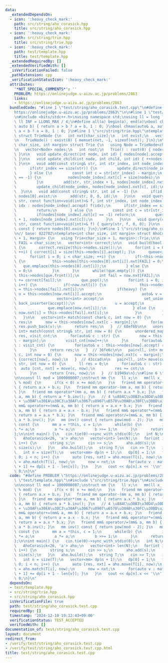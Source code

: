 ```yaml
---
data:
  _extendedDependsOn:
  - icon: ':heavy_check_mark:'
    path: src/string/aho_corasick.hpp
    title: src/string/aho_corasick.hpp
  - icon: ':heavy_check_mark:'
    path: src/string/trie.hpp
    title: src/string/trie.hpp
  - icon: ':heavy_check_mark:'
    path: test/template.hpp
    title: test/template.hpp
  _extendedRequiredBy: []
  _extendedVerifiedWith: []
  _isVerificationFailed: false
  _pathExtension: cpp
  _verificationStatusIcon: ':heavy_check_mark:'
  attributes:
    '*NOT_SPECIAL_COMMENTS*': ''
    PROBLEM: https://onlinejudge.u-aizu.ac.jp/problems/2863
    links:
    - https://onlinejudge.u-aizu.ac.jp/problems/2863
  bundledCode: "#line 1 \"test/string/aho_corasick.test.cpp\"\n#define PROBLEM \"\
    https://onlinejudge.u-aizu.ac.jp/problems/2863\"\n\n#line 1 \"test/template.hpp\"\
    \n#include <bits/stdc++.h>\nusing namespace std;\nusing ll = long long;\nconst\
    \ ll INF = LLONG_MAX / 4;\n#define all(a) begin(a), end(a)\nbool chmin(auto& a,\
    \ auto b) { return a > b ? a = b, 1 : 0; }\nbool chmax(auto& a, auto b) { return\
    \ a < b ? a = b, 1 : 0; }\n#line 1 \"src/string/trie.hpp\"\ntemplate<int char_size>\
    \ struct TrieNode {\n   int nxt[char_size];\n   int exist;\n   vector<int> accept;\n\
    \n   TrieNode() : exist(0) { memset(nxt, -1, sizeof(nxt)); }\n};\n\ntemplate<int\
    \ char_size, int margin> struct Trie {\n   using Node = TrieNode<char_size>;\n\
    \n   vector<Node> nodes;\n   int root;\n   Trie() : root(0) { nodes.push_back(Node());\
    \ }\n\n   void update_direct(int node, int id) { nodes[node].accept.push_back(id);\
    \ }\n\n   void update_child(int node, int child, int id) { ++nodes[node].exist;\
    \ }\n\n   void add(const string& str, int str_index, int node_index, int id) {\n\
    \      if(str_index == size(str)) {\n         update_direct(node_index, id);\n\
    \      } else {\n         const int c = str[str_index] - margin;\n         if(nodes[node_index].nxt[c]\
    \ == -1) {\n            nodes[node_index].nxt[c] = size(nodes);\n            nodes.push_back(Node());\n\
    \         }\n         add(str, str_index + 1, nodes[node_index].nxt[c], id);\n\
    \         update_child(node_index, nodes[node_index].nxt[c], id);\n      }\n \
    \  }\n\n   void add(const string& str, int id = -1) {\n      if(id == -1) id =\
    \ nodes[0].exist;\n      add(str, 0, 0, id);\n   }\n\n   void query(const string&\
    \ str, const function<void(int)>& f, int str_index, int node_index) {\n      for(auto&\
    \ idx : nodes[node_index].accept) f(idx);\n      if(str_index == size(str)) {\n\
    \         return;\n      } else {\n         const int c = str[str_index] - margin;\n\
    \         if(nodes[node_index].nxt[c] == -1) return;\n         query(str, f, str_index\
    \ + 1, nodes[node_index].nxt[c]);\n      }\n   }\n\n   void query(const string&\
    \ str, const function<void(int)>& f) { query(str, f, 0, 0); }\n\n   int count()\
    \ const { return nodes[0].exist; }\n};\n#line 1 \"src/string/aho_corasick.hpp\"\
    \n// base: 822702\ntemplate<int char_size, int margin> struct AhoCorasick : Trie<char_size\
    \ + 1, margin> {\n   using Trie<char_size + 1, margin>::Trie;\n\n   const int\
    \ FAIL = char_size;\n   vector<int> correct;\n\n   void build(bool heavy = true)\
    \ {\n      correct.resize(this->nodes.size());\n      for(int i = 0; i < size(this->nodes);\
    \ ++i) { correct[i] = size(this->nodes[i].accept); }\n      queue<int> que;\n\
    \      for(int i = 0; i < char_size; ++i) {\n         if(~this->nodes[0].nxt[i])\
    \ {\n            this->nodes[this->nodes[0].nxt[i]].nxt[FAIL] = 0;\n         \
    \   que.emplace(this->nodes[0].nxt[i]);\n         } else {\n            this->nodes[0].nxt[i]\
    \ = 0;\n         }\n      }\n      while(!que.empty()) {\n         auto& now =\
    \ this->nodes[que.front()];\n         int fail = now.nxt[FAIL];\n         correct[que.front()]\
    \ += correct[fail];\n         que.pop();\n         for(int i = 0; i < char_size;\
    \ i++) {\n            if(~now.nxt[i]) {\n               this->nodes[now.nxt[i]].nxt[FAIL]\
    \ = this->nodes[fail].nxt[i];\n               if(heavy) {\n                  auto&\
    \ u = this->nodes[now.nxt[i]].accept;\n                  auto& v = this->nodes[this->nodes[fail].nxt[i]].accept;\n\
    \                  vector<int> accept;\n                  set_union(all(u), all(v),\
    \ back_inserter(accept));\n                  u = accept;\n               }\n \
    \              que.emplace(now.nxt[i]);\n            } else {\n              \
    \ now.nxt[i] = this->nodes[fail].nxt[i];\n            }\n         }\n      }\n\
    \   }\n\n   vector<int> match(const char& c, int now = 0) {\n      vector<int>\
    \ res;\n      now = this->nodes[now].nxt[c - margin];\n      for(auto& v : this->nodes[now].accept)\
    \ res.push_back(v);\n      return res;\n   }  // 68ef6b\n\n   unordered_map<int,\
    \ int> match(const string& str, int now = 0) {\n      unordered_map<int, int>\
    \ res, visit_cnt;\n      for(auto& c : str) {\n         now = this->nodes[now].nxt[c\
    \ - margin];\n         visit_cnt[now]++;\n      }\n      for(auto& [now, cnt]\
    \ : visit_cnt) {\n         for(auto& v : this->nodes[now].accept) res[v] += cnt;\n\
    \      }\n      return res;\n   }  // 36fe6c\n\n   pair<ll, int> move(const char&\
    \ c, int now = 0) {\n      now = this->nodes[now].nxt[c - margin];\n      return\
    \ {correct[now], now};\n   }  // 43ccad\n\n   pair<ll, int> move(const string&\
    \ str, int now = 0) {\n      ll res = 0;\n      for(auto& c : str) {\n       \
    \  auto [cnt, nxt] = move(c, now);\n         res += cnt;\n         now = nxt;\n\
    \      }\n      return {res, now};\n   }  // b1949a\n};\n#line 6 \"test/string/aho_corasick.test.cpp\"\
    \n\nconst ll mod = 1000000007;\nstruct mm {\n   ll x;\n   mm(ll x_ = 0) : x(x_\
    \ % mod) {\n      if(x < 0) x += mod;\n   }\n   friend mm operator+(mm a, mm b)\
    \ { return a.x + b.x; }\n   friend mm operator-(mm a, mm b) { return a.x - b.x;\
    \ }\n   friend mm operator*(mm a, mm b) { return a.x * b.x; }\n   friend mm operator/(mm\
    \ a, mm b) { return a * b.inv(); }\n   // 4 \u884C\u30B3\u30D4\u30DA  Alt + Shift\
    \ + \u30AF\u30EA\u30C3\u30AF\u3067\u8907\u6570\u30AB\u30FC\u30BD\u30EB\n   friend\
    \ mm& operator+=(mm& a, mm b) { return a = a.x + b.x; }\n   friend mm& operator-=(mm&\
    \ a, mm b) { return a = a.x - b.x; }\n   friend mm& operator*=(mm& a, mm b) {\
    \ return a = a.x * b.x; }\n   friend mm& operator/=(mm& a, mm b) { return a =\
    \ a * b.inv(); }\n   mm inv() const { return pow(mod - 2); }\n   mm pow(ll b)\
    \ const {\n      mm a = *this, c = 1;\n      while(b) {\n         if(b & 1) c\
    \ *= a;\n         a *= a;\n         b >>= 1;\n      }\n      return c;\n   }\n\
    };\n\nint main() {\n   cin.tie(0)->sync_with_stdio(0);\n   int N;\n   cin >> N;\n\
    \   AhoCorasick<26, 'a'> aho;\n   vector<int> len(N);\n   for(int i = 0; i < N;\
    \ i++) {\n      string s;\n      cin >> s;\n      aho.add(s);\n      len[i] =\
    \ size(s);\n   }\n   aho.build();\n   string T;\n   cin >> T;\n   int now = 0;\n\
    \   int n = size(T);\n   vector<mm> dp(n + 1);\n   dp[0] = 1;\n   for(int i =\
    \ 0; i < n; i++) {\n      auto [res, nxt] = aho.move(T[i], now);\n      auto match\
    \ = aho.match(T[i], now);\n      now = nxt;\n      for(auto v : match) { dp[i\
    \ + 1] += dp[i + 1 - len[v]]; }\n   }\n   cout << dp[n].x << '\\n';\n   return\
    \ 0;\n}\n"
  code: "#define PROBLEM \"https://onlinejudge.u-aizu.ac.jp/problems/2863\"\n\n#include\
    \ \"test/template.hpp\"\n#include \"src/string/trie.hpp\"\n#include \"src/string/aho_corasick.hpp\"\
    \n\nconst ll mod = 1000000007;\nstruct mm {\n   ll x;\n   mm(ll x_ = 0) : x(x_\
    \ % mod) {\n      if(x < 0) x += mod;\n   }\n   friend mm operator+(mm a, mm b)\
    \ { return a.x + b.x; }\n   friend mm operator-(mm a, mm b) { return a.x - b.x;\
    \ }\n   friend mm operator*(mm a, mm b) { return a.x * b.x; }\n   friend mm operator/(mm\
    \ a, mm b) { return a * b.inv(); }\n   // 4 \u884C\u30B3\u30D4\u30DA  Alt + Shift\
    \ + \u30AF\u30EA\u30C3\u30AF\u3067\u8907\u6570\u30AB\u30FC\u30BD\u30EB\n   friend\
    \ mm& operator+=(mm& a, mm b) { return a = a.x + b.x; }\n   friend mm& operator-=(mm&\
    \ a, mm b) { return a = a.x - b.x; }\n   friend mm& operator*=(mm& a, mm b) {\
    \ return a = a.x * b.x; }\n   friend mm& operator/=(mm& a, mm b) { return a =\
    \ a * b.inv(); }\n   mm inv() const { return pow(mod - 2); }\n   mm pow(ll b)\
    \ const {\n      mm a = *this, c = 1;\n      while(b) {\n         if(b & 1) c\
    \ *= a;\n         a *= a;\n         b >>= 1;\n      }\n      return c;\n   }\n\
    };\n\nint main() {\n   cin.tie(0)->sync_with_stdio(0);\n   int N;\n   cin >> N;\n\
    \   AhoCorasick<26, 'a'> aho;\n   vector<int> len(N);\n   for(int i = 0; i < N;\
    \ i++) {\n      string s;\n      cin >> s;\n      aho.add(s);\n      len[i] =\
    \ size(s);\n   }\n   aho.build();\n   string T;\n   cin >> T;\n   int now = 0;\n\
    \   int n = size(T);\n   vector<mm> dp(n + 1);\n   dp[0] = 1;\n   for(int i =\
    \ 0; i < n; i++) {\n      auto [res, nxt] = aho.move(T[i], now);\n      auto match\
    \ = aho.match(T[i], now);\n      now = nxt;\n      for(auto v : match) { dp[i\
    \ + 1] += dp[i + 1 - len[v]]; }\n   }\n   cout << dp[n].x << '\\n';\n   return\
    \ 0;\n}\n"
  dependsOn:
  - test/template.hpp
  - src/string/trie.hpp
  - src/string/aho_corasick.hpp
  isVerificationFile: true
  path: test/string/aho_corasick.test.cpp
  requiredBy: []
  timestamp: '2024-12-10 19:12:43+09:00'
  verificationStatus: TEST_ACCEPTED
  verifiedWith: []
documentation_of: test/string/aho_corasick.test.cpp
layout: document
redirect_from:
- /verify/test/string/aho_corasick.test.cpp
- /verify/test/string/aho_corasick.test.cpp.html
title: test/string/aho_corasick.test.cpp
---
```


